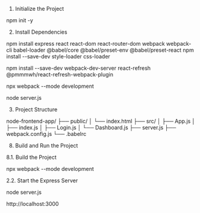1. Initialize the Project

npm init -y

2. Install Dependencies

npm install express react react-dom react-router-dom webpack webpack-cli babel-loader @babel/core @babel/preset-env @babel/preset-react
npm install --save-dev style-loader css-loader

npm install --save-dev webpack-dev-server react-refresh @pmmmwh/react-refresh-webpack-plugin



npx webpack --mode development

node server.js

3. Project Structure

node-frontend-app/
├── public/
│   └── index.html
├── src/
│   ├── App.js
│   ├── index.js
│   ├── Login.js
│   └── Dashboard.js
├── server.js
├── webpack.config.js
└── .babelrc

8. Build and Run the Project

8.1. Build the Project

npx webpack --mode development

2.2. Start the Express Server

node server.js


http://localhost:3000